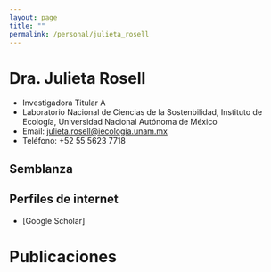 ```yaml
---
layout: page
title: ""
permalink: /personal/julieta_rosell
---
```


# Dra. Julieta Rosell

- Investigadora Titular A 
- Laboratorio Nacional de Ciencias de la Sostenbilidad, Instituto de Ecología,
Universidad Nacional Autónoma de México
- Email: julieta.rosell@iecologia.unam.mx
- Teléfono: +52 55 5623 7718

## Semblanza

## Perfiles de internet
- [Google Scholar] 


# Publicaciones


